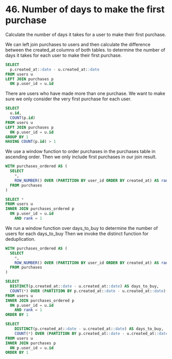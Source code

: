 # 46. Number of days to make the first purchase 

Calculate the number of days it takes for a user to make their first purchase.


We can left join purchases to users and then calculate the difference between the created_at columns of both tables.
to determine the number of days it takes for each user to make their first purchase.

```sql
SELECT
  p.created_at::date - u.created_at::date
FROM users u 
LEFT JOIN purchases p
  ON p.user_id = u.id
 ```

There are users who have made more than one purchase. We want to make sure we only consider the very first purchase for each user.

```sql
SELECT
  u.id,
  COUNT(p.id)
FROM users u 
LEFT JOIN purchases p
  ON p.user_id = u.id
GROUP BY 1
HAVING COUNT(p.id) > 1
```

We use a window function to order purchases in the purchases table in ascending order. Then we only include first purchases in our join result.

```sql
WITH purchases_ordered AS (
  SELECT 
    *,
    ROW_NUMBER() OVER (PARTITION BY user_id ORDER BY created_at) AS rank
  FROM purchases
)

SELECT *
FROM users u
INNER JOIN purchases_ordered p
  ON p.user_id = u.id
    AND rank = 1
```

We run a window function over days_to_buy to determine the number of users for each days_to_buy
Then we invoke the distinct function for deduplication.


```sql
WITH purchases_ordered AS (
  SELECT 
    *,
    ROW_NUMBER() OVER (PARTITION BY user_id ORDER BY created_at) AS rank
  FROM purchases
)

SELECT 
  DISTINCT(p.created_at::date - u.created_at::date) AS days_to_buy,
  COUNT(*) OVER (PARTITION BY p.created_at::date - u.created_at::date) AS users_count
FROM users u
INNER JOIN purchases_ordered p
  ON p.user_id = u.id
    AND rank = 1
ORDER BY 1
```

```sql
SELECT
    DISTINCT(p.created_at::date - u.created_at::date) AS days_to_buy,
    COUNT(*) OVER (PARTITION BY p.created_at::date - u.created_at::date) AS users_count
FROM users u 
INNER JOIN purchases p
  ON p.user_id = u.id
ORDER BY 1

